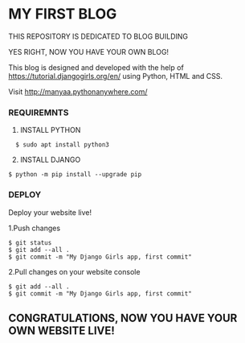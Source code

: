 # MY FIRST BLOG

THIS REPOSITORY IS DEDICATED TO BLOG BUILDING

YES RIGHT, NOW YOU HAVE YOUR OWN BLOG!

This blog is designed and developed with the help of https://tutorial.djangogirls.org/en/ using Python, HTML and CSS.

Visit http://manyaa.pythonanywhere.com/

### REQUIREMNTS

 1. INSTALL PYTHON
```
  $ sudo apt install python3
 ```

2. INSTALL DJANGO
```
$ python -m pip install --upgrade pip
```

### DEPLOY

Deploy your website live!

  1.Push changes 
```
$ git status
$ git add --all .
$ git commit -m "My Django Girls app, first commit"
```
  2.Pull changes on your website console
```
$ git add --all .
$ git commit -m "My Django Girls app, first commit"
```
## CONGRATULATIONS, NOW YOU HAVE YOUR OWN WEBSITE LIVE!
